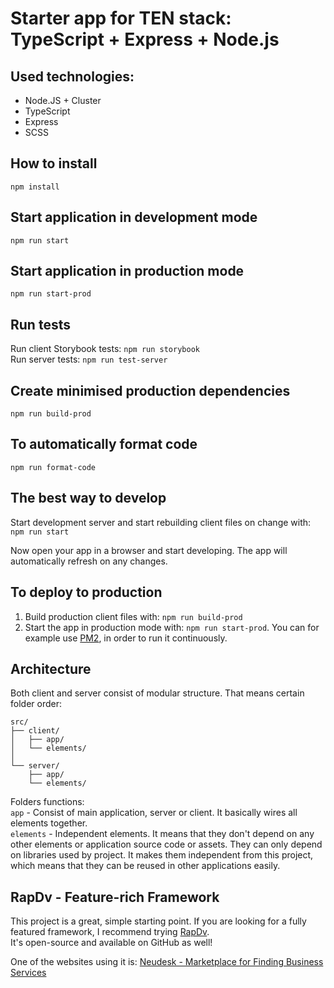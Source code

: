 # Starter app for TEN stack: TypeScript + Express + Node.js

## Used technologies:
- Node.JS + Cluster
- TypeScript
- Express
- SCSS

## How to install
`npm install`  

## Start application in development mode  
`npm run start`  

## Start application in production mode  
`npm run start-prod`  
  
## Run tests
Run client Storybook tests: `npm run storybook`  
Run server tests: `npm run test-server` 

## Create minimised production dependencies
`npm run build-prod`  

## To automatically format code  
`npm run format-code`  

## The best way to develop
Start development server and start rebuilding client files on change with:  
`npm run start`  
  
Now open your app in a browser and start developing. The app will automatically refresh on any changes.  

## To deploy to production
1. Build production client files with: `npm run build-prod`  
2. Start the app in production mode with: `npm run start-prod`. You can for example use [PM2](https://github.com/Unitech/pm2), in order to run it continuously.  

## Architecture
Both client and server consist of modular structure. That means certain folder order:  

```
src/  
├── client/  
│   ├── app/  
│   └── elements/  
│   
└── server/  
    ├── app/  
    └── elements/  
```    

Folders functions:  
`app` - Consist of main application, server or client. It basically wires all elements together.   
`elements` - Independent elements. It means that they don't depend on any other elements or application source code or assets. They can only depend on libraries used by project. It makes them independent from this project, which means that they can be reused in other applications easily.   

## RapDv - Feature-rich Framework

This project is a great, simple starting point. If you are looking for a fully featured framework, I recommend trying [RapDv](https://rapdv.com).  
It's open-source and available on GitHub as well!

One of the websites using it is:  [Neudesk - Marketplace for Finding Business Services](https://neudesk.com)  
